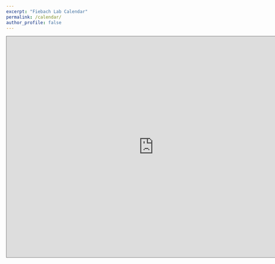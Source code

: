 ```yaml
---
excerpt: "Fiebach Lab Calendar"
permalink: /calendar/
author_profile: false
---
```


<iframe src="https://calendar.google.com/calendar/embed?height=600&wkst=2&ctz=Europe%2FBerlin&bgcolor=%23ffffff&src=bWg4YmZrZzIyMmVrNHE0YmhtZm1naWlpbThAZ3JvdXAuY2FsZW5kYXIuZ29vZ2xlLmNvbQ&color=%23F4511E" style="border:solid 1px #777" width="800" height="600" frameborder="0" scrolling="no"></iframe>